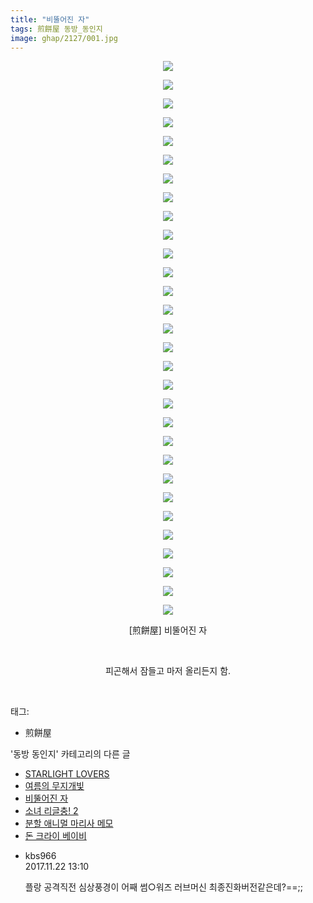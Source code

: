 ```yaml
---
title: "비뚤어진 자"
tags: 煎餅屋 동방_동인지
image: ghap/2127/001.jpg
---
```

<div class="article">
<p style="text-align: center; clear: none; float: none;"><img src="{{ site.nasurl }}/ghap/2127/001.jpg"/></p>
<p style="text-align: center; clear: none; float: none;"><img src="{{ site.nasurl }}/ghap/2127/002.jpg"/></p>
<p style="text-align: center; clear: none; float: none;"><img src="{{ site.nasurl }}/ghap/2127/003.jpg"/></p>
<p style="text-align: center; clear: none; float: none;"><img src="{{ site.nasurl }}/ghap/2127/004.jpg"/></p>
<p style="text-align: center; clear: none; float: none;"><img src="{{ site.nasurl }}/ghap/2127/005.jpg"/></p>
<p style="text-align: center; clear: none; float: none;"><img src="{{ site.nasurl }}/ghap/2127/006.jpg"/></p>
<p style="text-align: center; clear: none; float: none;"><img src="{{ site.nasurl }}/ghap/2127/007.jpg"/></p>
<p style="text-align: center; clear: none; float: none;"><img src="{{ site.nasurl }}/ghap/2127/008.jpg"/></p>
<p style="text-align: center; clear: none; float: none;"><img src="{{ site.nasurl }}/ghap/2127/009.jpg"/></p>
<p style="text-align: center; clear: none; float: none;"><img src="{{ site.nasurl }}/ghap/2127/010.jpg"/></p>
<p style="text-align: center; clear: none; float: none;"><img src="{{ site.nasurl }}/ghap/2127/011.jpg"/></p>
<p style="text-align: center; clear: none; float: none;"><img src="{{ site.nasurl }}/ghap/2127/012.jpg"/></p>
<p style="text-align: center; clear: none; float: none;"><img src="{{ site.nasurl }}/ghap/2127/013.jpg"/></p>
<p style="text-align: center; clear: none; float: none;"><img src="{{ site.nasurl }}/ghap/2127/014.jpg"/></p>
<p style="text-align: center; clear: none; float: none;"><img src="{{ site.nasurl }}/ghap/2127/015.jpg"/></p>
<p style="text-align: center; clear: none; float: none;"><img src="{{ site.nasurl }}/ghap/2127/016.jpg"/></p>
<p style="text-align: center; clear: none; float: none;"><img src="{{ site.nasurl }}/ghap/2127/017.jpg"/></p>
<p style="text-align: center; clear: none; float: none;"><img src="{{ site.nasurl }}/ghap/2127/018.jpg"/></p>
<p style="text-align: center; clear: none; float: none;"><img src="{{ site.nasurl }}/ghap/2127/019.jpg"/></p>
<p style="text-align: center; clear: none; float: none;"><img src="{{ site.nasurl }}/ghap/2127/020.jpg"/></p>
<p style="text-align: center; clear: none; float: none;"><img src="{{ site.nasurl }}/ghap/2127/021.jpg"/></p>
<p style="text-align: center; clear: none; float: none;"><img src="{{ site.nasurl }}/ghap/2127/022.jpg"/></p>
<p style="text-align: center; clear: none; float: none;"><img src="{{ site.nasurl }}/ghap/2127/023.jpg"/></p>
<p style="text-align: center; clear: none; float: none;"><img src="{{ site.nasurl }}/ghap/2127/024.jpg"/></p>
<p style="text-align: center; clear: none; float: none;"><img src="{{ site.nasurl }}/ghap/2127/025.jpg"/></p>
<p style="text-align: center; clear: none; float: none;"><img src="{{ site.nasurl }}/ghap/2127/026.jpg"/></p>
<p style="text-align: center; clear: none; float: none;"><img src="{{ site.nasurl }}/ghap/2127/027.jpg"/></p>
<p style="text-align: center; clear: none; float: none;"><img src="{{ site.nasurl }}/ghap/2127/028.jpg"/></p>
<p style="text-align: center; clear: none; float: none;"><img src="{{ site.nasurl }}/ghap/2127/029.jpg"/></p>
<p style="text-align: center; clear: none; float: none;"><img src="{{ site.nasurl }}/ghap/2127/030.jpg"/></p>
<p style="text-align: center; clear: none; float: none;">[煎餅屋] 비뚤어진 자</p>
<p style="text-align: center; clear: none; float: none;"><br/></p>
<p style="text-align: center; clear: none; float: none;">피곤해서 잠들고 마저 올리든지 함.</p>
<p><br/></p>
</div><div class="tagTrail">
<p>태그: </p>
<ul>
<li>煎餅屋</li>
</ul>
</div><div class="another">
<p>'동방 동인지' 카테고리의 다른 글</p>
<ul>
<li><a href="/2016-09-12-ghap_2129">STARLIGHT LOVERS</a></li>
<li><a href="/2016-09-12-ghap_2128">여름의 무지개빛</a></li>
<li><a href="/2016-09-11-ghap_2127">비뚤어진 자</a></li>
<li><a href="/2016-09-11-ghap_2126">소녀 리글충! 2</a></li>
<li><a href="/2016-09-11-ghap_2125">분할 애니멀 마리사 메모</a></li>
<li><a href="/2016-09-11-ghap_2123">돈 크라이 베이비</a></li>
</ul>
</div><div class="cb_module cb_fluid">
<div class="cb_wrt cb_profile">
<div class="comment">
<ul>
<li class="cb_thumb_off" id="comment15135049">
<div class="cb_comment_area">
<div class="cb_info_area">
<div class="cb_section">
<span class="cb_nick_name">kbs966</span>
</div>
<div class="cb_section">
<span class="cb_date">2017.11.22 13:10 </span>
</div>
</div>
<div class="cb_dsc_comment">
<p class="cb_dsc">
											플랑 공격직전 심상풍경이 어째 썸○워즈 러브머신 최종진화버전같은데?==;;
										</p>
</div>
</div></li>
</ul>
</div>
</div><!-- commentList close -->
</div>